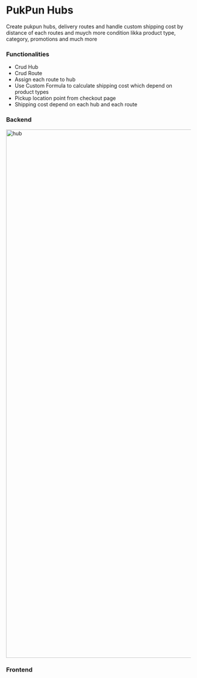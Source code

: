 # PukPun Hubs

Create pukpun hubs, delivery routes and handle custom shipping cost by distance of each routes and muych more condition likka product type, category, promotions and much more

### Functionalities
- Crud Hub
- Crud Route <Draw Polygon via GoogleMap>
- Assign each route to hub
- Use Custom Formula to calculate shipping cost which depend on product types
- Pickup location point from checkout page <GoogleMap>
- Shipping cost depend on each hub and each route

### Backend
<img width="1439" alt="hub" src="https://user-images.githubusercontent.com/11426727/72879591-ce2c7a00-3d2f-11ea-8163-7ed369969b44.png">

### Frontend
